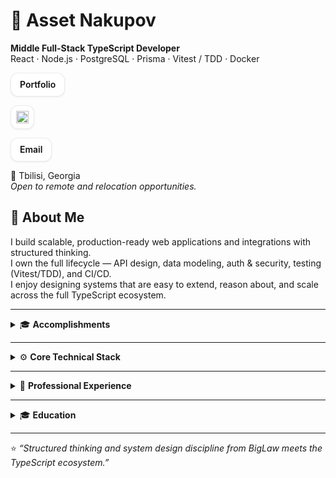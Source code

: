 # 👋 Asset Nakupov

**Middle Full-Stack TypeScript Developer**  
React · Node.js · PostgreSQL · Prisma · Vitest / TDD · Docker

<p align="left" style="margin: 12px 0;">
  <!-- Portfolio (text button) -->
  <a href="https://assetn.dev" rel="noopener noreferrer"
     style="display:inline-flex; align-items:center; justify-content:center; height:36px; padding:0 14px; margin-right:8px; background:#fff; border:1px solid rgba(0,0,0,0.08); border-radius:12px; box-shadow:0 1px 3px rgba(0,0,0,0.08); text-decoration:none; font-weight:600; color:#111;">
    Portfolio
  </a>

  <!-- LinkedIn (icon-only button) -->
  <a href="https://linkedin.com/in/assetnakupov" rel="noopener noreferrer"
     style="display:inline-flex; align-items:center; justify-content:center; width:36px; height:36px; margin-right:8px; background:#fff; border:1px solid rgba(0,0,0,0.08); border-radius:12px; box-shadow:0 1px 3px rgba(0,0,0,0.08); text-decoration:none;">
    <img alt="LinkedIn" width="20" height="20"
         src="https://cdn.jsdelivr.net/gh/devicons/devicon/icons/linkedin/linkedin-original.svg"
         style="display:block;" />
  </a>

  <!-- Email (text button) -->
  <a href="mailto:asset_n@proton.me"
     style="display:inline-flex; align-items:center; justify-content:center; height:36px; padding:0 14px; background:#fff; border:1px solid rgba(0,0,0,0.08); border-radius:12px; box-shadow:0 1px 3px rgba(0,0,0,0.08); text-decoration:none; font-weight:600; color:#111;">
    Email
  </a>
</p>

📍 Tbilisi, Georgia  
_Open to remote and relocation opportunities._

## 🧭 About Me
I build scalable, production-ready web applications and integrations with structured thinking.  
I own the full lifecycle — API design, data modeling, auth & security, testing (Vitest/TDD), and CI/CD.  
I enjoy designing systems that are easy to extend, reason about, and scale across the full TypeScript ecosystem.

---

<details>
<summary>🎓 <b>Accomplishments</b></summary>

- 🎓 Graduate of **The Odin Project** — Full-Stack JavaScript Path  
- 🗣️ **IELTS 8.5 (2025)** — C2 Proficiency  
- ⚖️ **Former Top 5 BigLaw Associate** — 7 years of experience  
- 🎮 **Gamedev:** Unity, Godot, Articy, Blender  
- 🎓 **Top University Graduate** — GPA 4.11 / 4.33 · Dean’s & President’s Lists  
</details>

---

<details>
<summary>⚙️ <b>Core Technical Stack</b></summary>

**Languages & Runtime:** TypeScript, JavaScript, Node.js  
**Frontend:** React, Tailwind CSS, shadcn/ui, Vite  
**Backend & Security:** Express, REST APIs, Auth  
**Data & Persistence:** SQL, PostgreSQL, Prisma ORM  
**Testing & Quality:** Vitest, TDD  
**DevOps:** Git, CI/CD, Docker  

**Bonus:**  
Python (pandas, XGBoost) · C#, .NET, ASP.NET · Telegram Bots · Game Dev (Unity, Godot, Articy, Blender)
</details>

---

<details>
<summary>💼 <b>Professional Experience</b></summary>

### **Freelance Full-Stack TypeScript Developer — assetn.dev**  
📍 Tbilisi, Georgia · 🗓️ Nov 2023 – Present  

Design, build, and deploy **full-stack web applications** for clients and personal projects.  
Focus on **REST APIs**, database design, authentication, testing, and CI/CD automation.

**Key Focus Areas:**  
API & data-model architecture · Auth & Security · TDD · CI/CD · Data Visualization  

**Selected Projects:**  
- **Soleira Lounge** — Full-stack social platform with JWT auth, real-time messaging (1000s of messages), and notifications.  
  _React · Node.js · PostgreSQL · Prisma_  
- **Viva Verso** — Blog / newsletter CMS with dual frontends (public + admin).  
  _React · Express · Prisma_  
- **Matcha Updater Bot** — TypeScript Telegram bot integrating web scraping and scheduling.  
  _Node.js · Railway_  
- **What Makes Lands Happy** — Data visualization + analytics app connecting Python data pipelines with TypeScript frontend.  
  _React · Tailwind · Vite · pandas · seaborn_

---

### **Morgan Lewis & Bockius LLP**  
🗓️ Jun 2016 – May 2023 · Senior Associate  

Led $100M+ M&A and dispute resolution cases across energy and finance sectors.  
Recognized by **The Legal 500 EMEA** for excellence in analytical precision and client leadership.  
This rigor now drives architecture clarity, documentation discipline, and structured problem solving in code.

> “Asset provided us with excellent product and legal service and practical advice; his vast knowledge of current legislation and considerable experience deserve special mention.”  
> — _The Legal 500 Europe, Middle East and Asia_
</details>

---

<details>
<summary>🎓 <b>Education</b></summary>

**KIMEP University — Bachelor of Laws (BLLB)**  
2012 – 2016 · _Cum Laude_ · 100% Scholarship · President’s List · Dean’s List  

---

**Additional**  
- Graduate of **The Odin Project** Full-Stack JavaScript Path  
- **IELTS 8.5 (C2)** — 2025  
- **Former Top 5 BigLaw Associate → Self-Taught Software Engineer**  
- Gamedev (Unity, Godot, Articy, Blender)
</details>

---

⭐ _“Structured thinking and system design discipline from BigLaw meets the TypeScript ecosystem.”_
